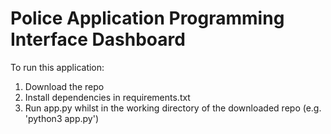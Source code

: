 # Police Application Programming Interface Dashboard

To run this application:

1. Download the repo
2. Install dependencies in requirements.txt
3. Run app.py whilst in the working directory of the downloaded repo (e.g. 'python3 app.py')
